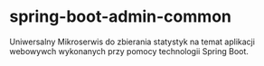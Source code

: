 # spring-boot-admin-common

Uniwersalny Mikroserwis do zbierania statystyk na temat aplikacji webowywch wykonanych przy pomocy technologii Spring Boot.